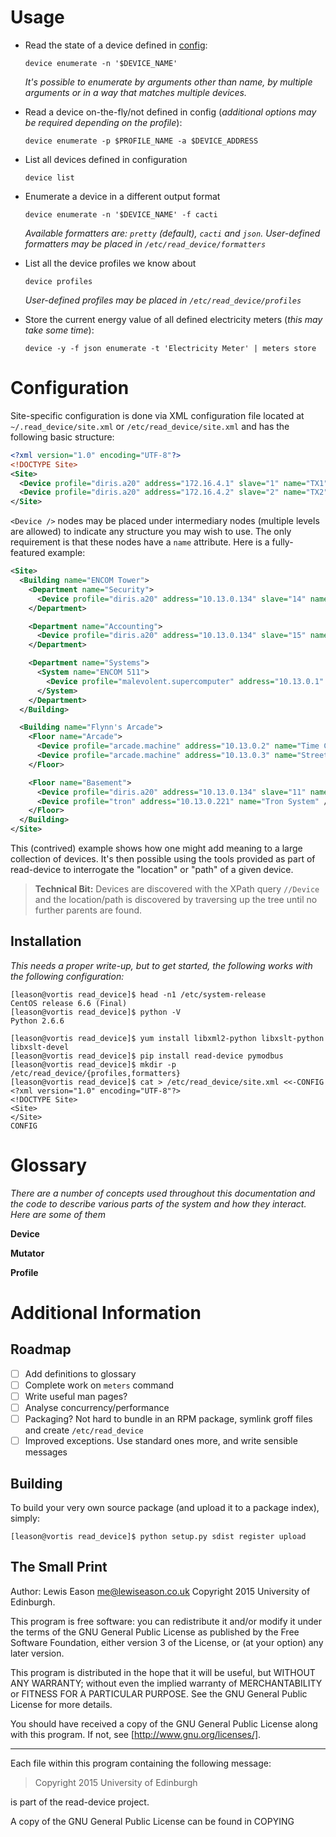 # Usage

* Read the state of a device defined in [config](#Configuration):

  `device enumerate -n '$DEVICE_NAME'`

  *It's possible to enumerate by arguments other than name, by multiple arguments or in a way that matches multiple devices.*

* Read a device on-the-fly/not defined in config (*additional options may be required depending on the profile*):

  `device enumerate -p $PROFILE_NAME -a $DEVICE_ADDRESS`

* List all devices defined in configuration

  `device list`

* Enumerate a device in a different output format

  `device enumerate -n '$DEVICE_NAME' -f cacti`

  *Available formatters are: `pretty` (default), `cacti` and `json`. User-defined formatters may be placed in `/etc/read_device/formatters`*

* List all the device profiles we know about

  `device profiles`

  *User-defined profiles may be placed in `/etc/read_device/profiles`*

* Store the current energy value of all defined electricity meters (*this may take some time*):

  `device -y -f json enumerate -t 'Electricity Meter' | meters store`

# Configuration

Site-specific configuration is done via XML configuration file located at `~/.read_device/site.xml` or
`/etc/read_device/site.xml` and has the following basic structure:

``` xml
<?xml version="1.0" encoding="UTF-8"?>
<!DOCTYPE Site>
<Site>
  <Device profile="diris.a20" address="172.16.4.1" slave="1" name="TX1" />
  <Device profile="diris.a20" address="172.16.4.2" slave="2" name="TX2" />
</Site>
```

`<Device />` nodes may be placed under intermediary nodes (multiple levels are allowed) to indicate any structure you may
wish to use. The only requirement is that these nodes have a `name` attribute. Here is a fully-featured example:

``` xml
<Site>
  <Building name="ENCOM Tower">
    <Department name="Security">
      <Device profile="diris.a20" address="10.13.0.134" slave="14" name="DB10 Supply" />
    </Department>

    <Department name="Accounting">
      <Device profile="diris.a20" address="10.13.0.134" slave="15" name="DB11 Supply" />
    </Department>

    <Department name="Systems">
      <System name="ENCOM 511">
        <Device profile="malevolent.supercomputer" address="10.13.0.1" slave="humanity" name="ENCOM 511" />
      </System>
    </Department>
  </Building>

  <Building name="Flynn's Arcade">
    <Floor name="Arcade">
      <Device profile="arcade.machine" address="10.13.0.2" name="Time Crisis" />
      <Device profile="arcade.machine" address="10.13.0.3" name="Street Fighter II" />
    </Floor>

    <Floor name="Basement">
      <Device profile="diris.a20" address="10.13.0.134" slave="11" name="TX1" />
      <Device profile="tron" address="10.13.0.221" name="Tron System" />
    </Floor>
  </Building>
</Site>
```

This (contrived) example shows how one might add meaning to a large collection of devices. It's then possible using the
tools provided as part of read-device to interrogate the "location" or "path" of a given device.

> **Technical Bit:** Devices are discovered with the XPath query `//Device` and the location/path is
> discovered by traversing up the tree until no further parents are found.

## Installation

*This needs a proper write-up, but to get started, the following works with the following configuration:*

```shell
[leason@vortis read_device]$ head -n1 /etc/system-release
CentOS release 6.6 (Final)
[leason@vortis read_device]$ python -V
Python 2.6.6
```

```shell
[leason@vortis read_device]$ yum install libxml2-python libxslt-python libxslt-devel
[leason@vortis read_device]$ pip install read-device pymodbus
[leason@vortis read_device]$ mkdir -p /etc/read_device/{profiles,formatters}
[leason@vortis read_device]$ cat > /etc/read_device/site.xml <<-CONFIG
<?xml version="1.0" encoding="UTF-8"?>
<!DOCTYPE Site>
<Site>
</Site>
CONFIG
```

# Glossary

*There are a number of concepts used throughout this documentation and the code to describe various parts of the system
and how they interact. Here are some of them*

**Device**

**Mutator**

**Profile**


# Additional Information

## Roadmap

* [ ] Add definitions to glossary
* [ ] Complete work on `meters` command
* [ ] Write useful man pages?
* [ ] Analyse concurrency/performance
* [ ] Packaging? Not hard to bundle in an RPM package, symlink groff files and create `/etc/read_device`
* [ ] Improved exceptions. Use standard ones more, and write sensible messages

## Building

To build your very own source package (and upload it to a package index), simply:

```shell
[leason@vortis read_device]$ python setup.py sdist register upload
```

## The Small Print

Author: Lewis Eason <me@lewiseason.co.uk>
Copyright 2015 University of Edinburgh.

This program is free software: you can redistribute it and/or modify
it under the terms of the GNU General Public License as published by
the Free Software Foundation, either version 3 of the License, or
(at your option) any later version.

This program is distributed in the hope that it will be useful,
but WITHOUT ANY WARRANTY; without even the implied warranty of
MERCHANTABILITY or FITNESS FOR A PARTICULAR PURPOSE. See the
GNU General Public License for more details.

You should have received a copy of the GNU General Public License
along with this program. If not, see [http://www.gnu.org/licenses/].

---

Each file within this program containing the following message:

> Copyright 2015 University of Edinburgh

is part of the read-device project.

A copy of the GNU General Public License can be found in COPYING
